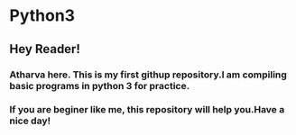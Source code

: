# Python3
## Hey Reader! 

### **Atharva** here. This is my first githup repository.I am compiling basic programs in python 3 for practice.

### If you are beginer like me, this repository will help you.**Have a nice day!**      
